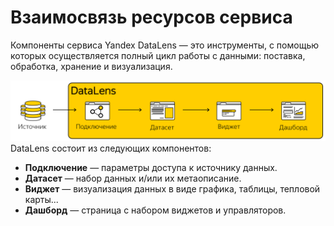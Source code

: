 # Взаимосвязь ресурсов сервиса

Компоненты сервиса Yandex DataLens — это инструменты, с помощью которых осуществляется полный цикл работы с данными: поставка, обработка, хранение и визуализация.

![](../images/datalens.png)
DataLens состоит из следующих компонентов:
- **Подключение** — параметры доступа к источнику данных.
- **Датасет** — набор данных и/или их метаописание.
- **Виджет** — визуализация данных в виде графика, таблицы, тепловой карты...
- **Дашборд** — страница с набором виджетов и управляторов.

